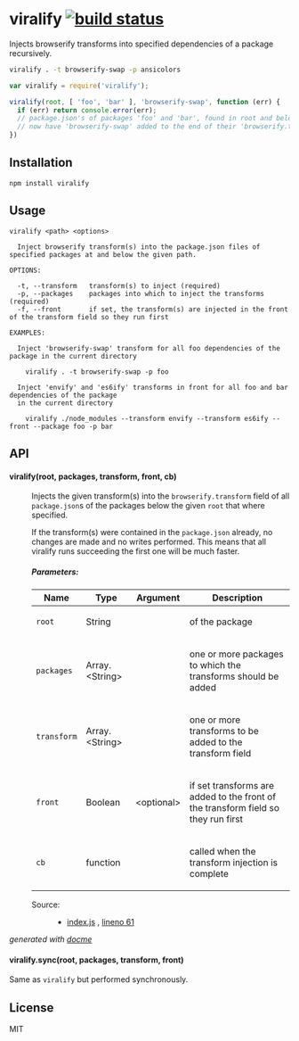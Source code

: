 # viralify [![build status](https://secure.travis-ci.org/thlorenz/viralify.png)](http://travis-ci.org/thlorenz/viralify)

Injects browserify transforms into specified dependencies of a package recursively.

```sh
viralify . -t browserify-swap -p ansicolors
```

```js
var viralify = require('viralify');

viralify(root, [ 'foo', 'bar' ], 'browserify-swap', function (err) {
  if (err) return console.error(err);
  // package.json's of packages 'foo' and 'bar', found in root and below,
  // now have 'browserify-swap' added to the end of their 'browserify.transform' field
})
```

## Installation

    npm install viralify

## Usage

```
viralify <path> <options>

  Inject browserify transform(s) into the package.json files of specified packages at and below the given path.

OPTIONS:

  -t, --transform   transform(s) to inject (required)
  -p, --packages    packages into which to inject the transforms (required)
  -f, --front       if set, the transform(s) are injected in the front of the transform field so they run first

EXAMPLES:

  Inject 'browserify-swap' transform for all foo dependencies of the package in the current directory

    viralify . -t browserify-swap -p foo

  Inject 'envify' and 'es6ify' transforms in front for all foo and bar dependencies of the package
  in the current directory

    viralify ./node_modules --transform envify --transform es6ify --front --package foo -p bar
```
## API

<!-- START docme generated API please keep comment here to allow auto update -->
<!-- DON'T EDIT THIS SECTION, INSTEAD RE-RUN docme TO UPDATE -->

<div>
<div class="jsdoc-githubify">
<section>
<article>
<div class="container-overview">
<dl class="details">
</dl>
</div>
<dl>
<dt>
<h4 class="name" id="viralify"><span class="type-signature"></span>viralify<span class="signature">(root, packages, transform, <span class="optional">front</span>, cb)</span><span class="type-signature"></span></h4>
</dt>
<dd>
<div class="description">
<p>Injects the given transform(s) into the <code>browserify.transform</code> field of all <code>package.json</code>s
of the packages below the given <code>root</code> that where specified.</p>
<p>If the transform(s) were contained in the <code>package.json</code> already, no changes are made and no writes performed.
This means that all viralify runs succeeding the first one will be much faster.</p>
</div>
<h5>Parameters:</h5>
<table class="params">
<thead>
<tr>
<th>Name</th>
<th>Type</th>
<th>Argument</th>
<th class="last">Description</th>
</tr>
</thead>
<tbody>
<tr>
<td class="name"><code>root</code></td>
<td class="type">
<span class="param-type">String</span>
</td>
<td class="attributes">
</td>
<td class="description last"><p>of the package</p></td>
</tr>
<tr>
<td class="name"><code>packages</code></td>
<td class="type">
<span class="param-type">Array.&lt;String></span>
</td>
<td class="attributes">
</td>
<td class="description last"><p>one or more packages to which the transforms should be added</p></td>
</tr>
<tr>
<td class="name"><code>transform</code></td>
<td class="type">
<span class="param-type">Array.&lt;String></span>
</td>
<td class="attributes">
</td>
<td class="description last"><p>one or more transforms to be added to the transform field</p></td>
</tr>
<tr>
<td class="name"><code>front</code></td>
<td class="type">
<span class="param-type">Boolean</span>
</td>
<td class="attributes">
&lt;optional><br>
</td>
<td class="description last"><p>if set transforms are added to the front of the transform field so they run first</p></td>
</tr>
<tr>
<td class="name"><code>cb</code></td>
<td class="type">
<span class="param-type">function</span>
</td>
<td class="attributes">
</td>
<td class="description last"><p>called when the transform injection is complete</p></td>
</tr>
</tbody>
</table>
<dl class="details">
<dt class="tag-source">Source:</dt>
<dd class="tag-source"><ul class="dummy">
<li>
<a href="https://github.com/thlorenz/viralify/blob/master/index.js">index.js</a>
<span>, </span>
<a href="https://github.com/thlorenz/viralify/blob/master/index.js#L61">lineno 61</a>
</li>
</ul></dd>
</dl>
</dd>
</dl>
</article>
</section>
</div>

*generated with [docme](https://github.com/thlorenz/docme)*
</div>
<!-- END docme generated API please keep comment here to allow auto update -->

#### viralify.sync(root, packages, transform, front)

Same as `viralify` but performed synchronously.

## License

MIT

